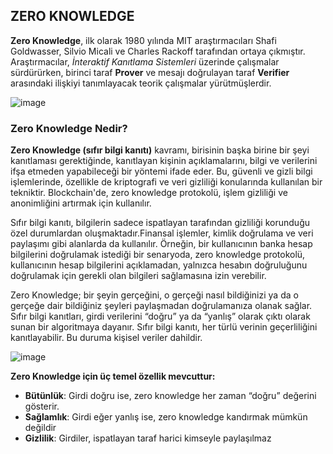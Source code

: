 ## ZERO KNOWLEDGE
**Zero Knowledge**, ilk olarak 1980 yılında MIT araştırmacıları Shafi Goldwasser, Silvio Micali ve Charles Rackoff tarafından ortaya çıkmıştır. Araştırmacılar, *İnteraktif Kanıtlama Sistemleri* üzerinde çalışmalar sürdürürken, birinci taraf **Prover** ve mesajı doğrulayan taraf **Verifier** arasındaki ilişkiyi tanımlayacak teorik çalışmalar yürütmüşlerdir. 

![image](https://user-images.githubusercontent.com/123966022/226599025-82affff6-cf38-4f89-8317-8a9405ac880c.png)


### Zero Knowledge Nedir? 

**Zero Knowledge (sıfır bilgi kanıtı)** kavramı, birisinin başka birine bir şeyi kanıtlaması gerektiğinde, kanıtlayan kişinin açıklamalarını, bilgi ve verilerini ifşa etmeden yapabileceği bir yöntemi ifade eder. Bu, güvenli ve gizli bilgi işlemlerinde, özellikle de kriptografi ve veri gizliliği konularında kullanılan bir tekniktir. Blockchain'de, zero knowledge protokolü, işlem gizliliği ve anonimliğini artırmak için kullanılır.

Sıfır bilgi kanıtı, bilgilerin sadece ispatlayan tarafından gizliliği korunduğu özel durumlardan oluşmaktadır.Finansal işlemler, kimlik doğrulama ve veri paylaşımı gibi alanlarda da kullanılır. Örneğin, bir kullanıcının banka hesap bilgilerini doğrulamak istediği bir senaryoda, zero knowledge protokolü, kullanıcının hesap bilgilerini açıklamadan, yalnızca hesabın doğruluğunu doğrulamak için gerekli olan bilgileri sağlamasına izin verebilir.

Zero Knowledge; bir şeyin gerçeğini, o gerçeği nasıl bildiğinizi ya da o gerçeğe dair bildiğiniz şeyleri paylaşmadan doğrulamanıza olanak sağlar. Sıfır bilgi kanıtları, girdi verilerini “doğru” ya da “yanlış” olarak çıktı olarak sunan bir algoritmaya dayanır. 
Sıfır bilgi kanıtı, her türlü verinin geçerliliğini kanıtlayabilir. Bu duruma kişisel veriler dahildir. 

![image](https://user-images.githubusercontent.com/123966022/226602614-1dcd134d-0f47-4fe5-9006-9572d947da13.png)


**Zero Knowledge için üç temel özellik mevcuttur:** 
- **Bütünlük**: Girdi doğru ise, zero knowledge her zaman “doğru” değerini gösterir.
- **Sağlamlık**: Girdi eğer yanlış ise, zero knowledge kandırmak mümkün değildir
- **Gizlilik**: Girdiler, ispatlayan taraf harici kimseyle paylaşılmaz 








